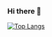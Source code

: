 ### Hi there 👋



[![Top Langs](https://github-readme-stats.vercel.app/api/top-langs/?username=svante2001)](https://github.com/anuraghazra/github-readme-stats)
